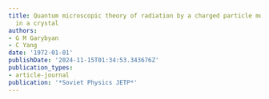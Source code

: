 ```yaml
---
title: Quantum microscopic theory of radiation by a charged particle moving uniformly
  in a crystal
authors:
- G M Garybyan
- C Yang
date: '1972-01-01'
publishDate: '2024-11-15T01:34:53.343676Z'
publication_types:
- article-journal
publication: '*Soviet Physics JETP*'
---
```

